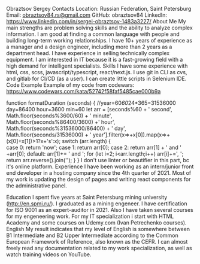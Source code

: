 Obraztsov Sergey
Contacts
    Location: Russian Federation, Saint Petersburg
    Email: obraztsov84.rs@gmail.com
    GitHub: obraztsov84
    LinkedIn: https://www.linkedin.com/in/sergei-obraztsov-1483a3227/
About Me
My main strengths are problem solving skills and the ability to analyze complex information. I am good at finding a common language with people and building long-term working relationships. 
I have 10+ years of experience as a manager and a design engineer, including more than 2 years as a department head. I have experience in selling technically complex equipment.
I am interested in IT because it is a fast-growing field with a high demand for intelligent specialists.
Skills
I have some experience with html, css, scss, javascript/typescript, react/next.js.
I use git in CLI as cvs, and gitlab for CI/CD (as a user).
I can create little scripts in Selenium IDE.
Code Example
Example of my code from codewars:
https://www.codewars.com/kata/52742f58faf5485cae000b9a

function formatDuration (seconds) {
  //year=60*60*24*365=31536000 day=86400 hour=3600 min=60
  let arr = [seconds%60 + ' second',
            Math.floor(seconds%3600/60) + ' minute',
            Math.floor(seconds%86400/3600) +' hour',
            Math.floor(seconds%31536000/86400) + ' day',
            Math.floor(seconds/31536000) + ' year'].filter(x=>+x[0]).map(x=>+(x[0]+x[1])>1?x+'s':x);
  switch (arr.length) {      
  case 0: return 'now'; 
  case 1: return arr[0];
  case 2: return arr[1] + ' and ' +arr[0];
  default: arr[1]+= ' and ';
           for (let i=2; i<arr.length;i++) arr[i]+=', ';
           return arr.reverse().join('');
    }
}
I don't use linter or beautifier in this part, bc it's online platform.
Experience
I have been working as an intern/junior front end developer in a hosting company since the 4th quarter of 2021.
Most of my work is updating the design of pages and writing react components for the administrative panel.

Education
I spent five years at Saint Petersburg mining university (http://en.spmi.ru/). I graduated as a mining engeneer. 
I have certification for ISO 9001 as an expert-auditor in 2021. Also I have taken several courses for my engeneering work.
For my IT specialization i start with HTML Academy and some courses on Udemy.com (Ivan Petrechenko courses). 
English
My result indicates that my level of English is somewhere between B1 Intermediate and B2 Upper Intermediate according to the Common European Framework of Reference, also known as the CEFR. I can almost freely read any documentation related to my work specialization, as well as watch training videos on YouTube. 